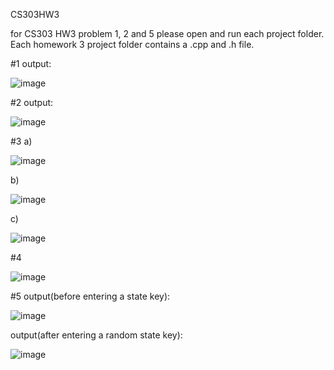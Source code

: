 CS303HW3

for CS303 HW3 problem 1, 2 and 5 please open and run each project folder. Each homework 3 project folder contains a .cpp and .h file. 

#1
output:

![image](https://user-images.githubusercontent.com/114179412/206114302-43c36535-290d-4875-af51-13717d9ad4bd.png)

#2
output:

![image](https://user-images.githubusercontent.com/114179412/206115828-ec966447-6085-4d0d-9846-14db4c0fa60b.png)

#3
a)

![image](https://user-images.githubusercontent.com/114179412/206116336-1070e163-134e-4dad-8c17-e733b50f21ac.png)

b)

![image](https://user-images.githubusercontent.com/114179412/206116446-2470df5a-33bf-4173-976d-4026c9c41b13.png)

c)

![image](https://user-images.githubusercontent.com/114179412/206116580-72e89a17-4e1d-44e9-90f0-732652a5d75c.png)

#4

![image](https://user-images.githubusercontent.com/114179412/206116711-9d4eaeaf-d254-42cb-b119-df04913b2125.png)

#5
output(before entering a state key):

![image](https://user-images.githubusercontent.com/114179412/206117184-f7d89e83-21e9-4cbc-bd77-ae09f1987390.png)

output(after entering a random state key):

![image](https://user-images.githubusercontent.com/114179412/206118149-21b8342e-e46e-41bc-a791-ee8c88361d61.png)
